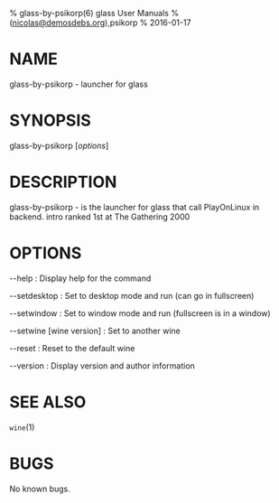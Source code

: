 % glass-by-psikorp(6) glass User Manuals
%  (nicolas@demosdebs.org),psikorp
% 2016-01-17

# NAME
glass-by-psikorp - launcher for glass

# SYNOPSIS
glass-by-psikorp [*options*]

# DESCRIPTION
glass-by-psikorp - is the launcher for glass that call PlayOnLinux in backend.
intro ranked 1st at The Gathering 2000

# OPTIONS
\--help
:   Display help for the command

\--setdesktop
:   Set to desktop mode and run (can go in fullscreen)

\--setwindow
:   Set to window mode and run (fullscreen is in a window)

\--setwine [wine version]
:   Set to another wine

\--reset
:   Reset to the default wine

\--version
:   Display version and author information

# SEE ALSO
`wine`(1)

# BUGS
No known bugs.
